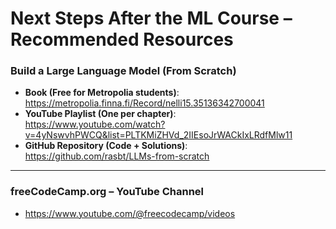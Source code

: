 # Next Steps After the ML Course – Recommended Resources

### Build a Large Language Model (From Scratch)
- **Book (Free for Metropolia students)**:  
  https://metropolia.finna.fi/Record/nelli15.35136342700041  
- **YouTube Playlist (One per chapter)**:  
  https://www.youtube.com/watch?v=4yNswvhPWCQ&list=PLTKMiZHVd_2IIEsoJrWACkIxLRdfMlw11  
- **GitHub Repository (Code + Solutions)**:  
  https://github.com/rasbt/LLMs-from-scratch  

---

### freeCodeCamp.org – YouTube Channel
- https://www.youtube.com/@freecodecamp/videos